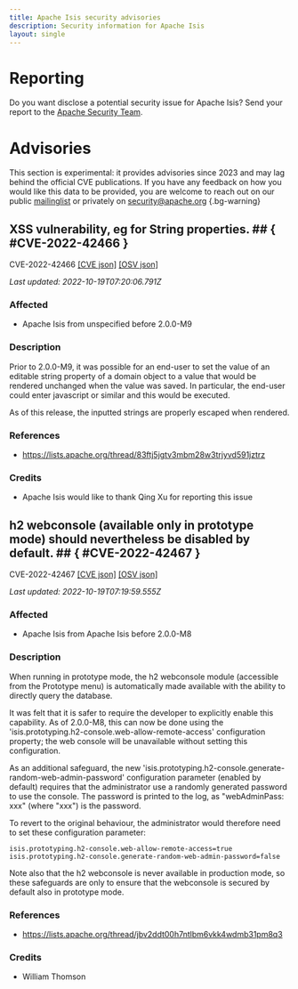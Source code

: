 ```yaml
---
title: Apache Isis security advisories
description: Security information for Apache Isis
layout: single
---
```


# Reporting

Do you want disclose a potential security issue for Apache Isis? Send your report to the [Apache Security Team](mailto:security@apache.org).

# Advisories

This section is experimental: it provides advisories since 2023 and may lag behind the official CVE publications. If you have any feedback on how you would like this data to be provided, you are welcome to reach out on our public [mailinglist](/mailinglist) or privately on [security@apache.org](mailto:security@apache.org)
{.bg-warning}

## XSS vulnerability, eg for String properties. ## { #CVE-2022-42466 }

CVE-2022-42466 [\[CVE json\]](./CVE-2022-42466.cve.json) [\[OSV json\]](./CVE-2022-42466.osv.json)



_Last updated: 2022-10-19T07:20:06.791Z_

### Affected

* Apache Isis from unspecified before 2.0.0-M9


### Description

Prior to 2.0.0-M9, it was possible for an end-user to set the value of an editable string property of a domain object to a value that would be rendered unchanged when the value was saved.  In particular, the end-user could enter javascript or similar and this would be executed.

As of this release, the inputted strings are properly escaped when rendered.

### References
* https://lists.apache.org/thread/83ftj5jgtv3mbm28w3trjyvd591jztrz


### Credits
* Apache Isis would like to thank Qing Xu for reporting this issue


## h2 webconsole (available only in prototype mode) should nevertheless be disabled by default. ## { #CVE-2022-42467 }

CVE-2022-42467 [\[CVE json\]](./CVE-2022-42467.cve.json) [\[OSV json\]](./CVE-2022-42467.osv.json)



_Last updated: 2022-10-19T07:19:59.555Z_

### Affected

* Apache Isis from Apache Isis before 2.0.0-M8


### Description

When running in prototype mode, the h2 webconsole module (accessible from the Prototype menu) is automatically made available with the ability to directly query the database.  

It was felt that it is safer to require the developer to explicitly enable this capability.  As of 2.0.0-M8, this can now be done using the 'isis.prototyping.h2-console.web-allow-remote-access'  configuration property; the web console will be unavailable without setting this configuration.  

As an additional safeguard, the new 'isis.prototyping.h2-console.generate-random-web-admin-password' configuration parameter (enabled by default) requires that the administrator use a randomly generated password to use the console.  The password is printed to the log, as "webAdminPass: xxx" (where "xxx") is the password.  

To revert to the original behaviour, the administrator would therefore need to set these configuration parameter:

    isis.prototyping.h2-console.web-allow-remote-access=true
    isis.prototyping.h2-console.generate-random-web-admin-password=false

Note also that the h2 webconsole is never available in production mode, so these safeguards are only to ensure that the webconsole is secured by default also in prototype mode.  

### References
* https://lists.apache.org/thread/jbv2ddt00h7ntlbm6vkk4wdmb31pm8q3


### Credits
* William Thomson

